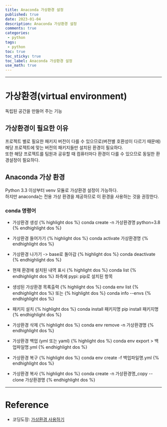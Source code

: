 ```yaml
---
title: Anaconda 가상환경 설정
published: true
date: 2023-01-04
description: Anaconda 가상환경 설정
comments: true
categories:
 - python
tags:
 - python
toc: true
toc_sticky: true
toc_label: Anaconda 가상환경 설정
use_math: true
---
```

---
# 가상환경(virtual environment)

독립된 공간을 만들어 주는 기능

## 가상환경이 필요한 이유

프로젝트 별로 필요한 패키지 버전이 다를 수 있으므로(버전별 호환성이 다르기 때문에) 해당 프로젝트에 맞는 버전의 패키지들만 설치된 환경이 필요하다.  
또한 해당 프로젝트를 팀원과 공유할 때 컴퓨터마다 환경이 다를 수 있으므로 동일한 환경설정이 필요하다.

## Anaconda 가상 환경

Python 3.3 이상부터 venv 모듈로 가상환경 설정이 가능하다.  
하지만 anaconda는 전용 가상 환경을 제공하므로 이 환경을 사용하는 것을 권장한다.

### conda 명령어

* 가상환경 생성
{% highlight dos %}
conda create -n 가상환경명 python=3.8
{% endhighlight dos %}

* 가상환경 들어가기
{% highlight dos %}
conda activate 가상환경명
{% endhighlight dos %}

* 가상환경 나가기 -> base로 돌아감
{% highlight dos %}
conda deactivate
{% endhighlight dos %}

* 현재 환경에 설치된 내역 표시
{% highlight dos %}
conda list
{% endhighlight dos %}
좌측에 pypi: pip로 설치된 항목

* 생성된 가상환경 목록출력
{% highlight dos %}
conda env list
{% endhighlight dos %}
또는
{% highlight dos %}
conda info --envs
{% endhighlight dos %}

* 패키지 설치
{% highlight dos %}
conda install 패키지명
pip install 패키지명
{% endhighlight dos %}

* 가상환경 삭제
{% highlight dos %}
conda env remove -n 가상환경명
{% endhighlight dos %}

* 가상환경 백업 (yml 또는 yaml)
{% highlight dos %}
conda env export > 백업파일명.yml
{% endhighlight dos %}

* 가상환경 복구
{% highlight dos %}
conda env create -f 백업파일명.yml
{% endhighlight dos %}

* 가상환경 복사
{% highlight dos %}
conda create -n 가상환경명_copy --clone 가상환경명
{% endhighlight dos %}

---
# Reference
* 코딩도장: [가상환경 사용하기](https://dojang.io/mod/page/view.php?id=2470)